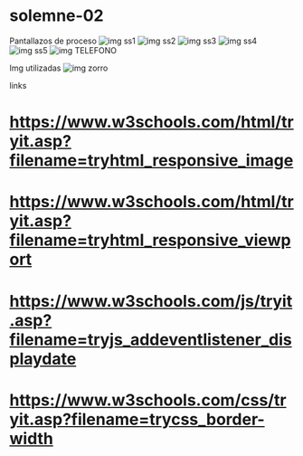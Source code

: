 # solemne-02
Pantallazos de proceso
![img ss1](./ss1.png)
![img ss2](./ss2.png)
![img ss3](./ss3.png)
![img ss4](./ss4.png)
![img ss5](./ss5.png)
![img TELEFONO](./ssTELEFONO.png)

Img utilizadas
![img zorro](./zorro.jpg)

links 
# https://www.w3schools.com/html/tryit.asp?filename=tryhtml_responsive_image
# https://www.w3schools.com/html/tryit.asp?filename=tryhtml_responsive_viewport
# https://www.w3schools.com/js/tryit.asp?filename=tryjs_addeventlistener_displaydate
# https://www.w3schools.com/css/tryit.asp?filename=trycss_border-width
